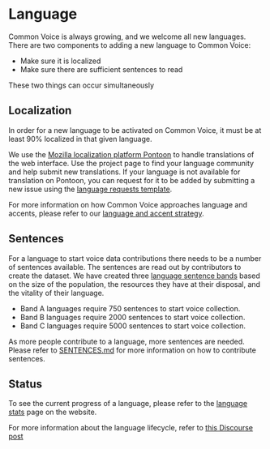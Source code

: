# Language

Common Voice is always growing, and we welcome all new languages. There are two components to adding a new language to Common Voice:

- Make sure it is localized
- Make sure there are sufficient sentences to read

These two things can occur simultaneously

## Localization

In order for a new language to be activated on Common Voice, it must be at least 90% localized in that given language.

We use the [Mozilla localization platform Pontoon](https://pontoon.mozilla.org/projects/common-voice/) to handle translations of the web interface. Use the project page to find your language community and help submit new translations. If your language is not available for translation on Pontoon, you can request for it to be added by submitting a new issue using the [language requests template](https://github.com/mozilla/common-voice/issues/new?assignees=&labels=&template=language_request.md&title=).

For more information on how Common Voice approaches language and accents, please refer to our [language and accent strategy](https://discourse.mozilla.org/t/common-voice-languages-and-accent-strategy-v5/56555).


## Sentences

For a language to start voice data contributions there needs to be a number of sentences available. The sentences are read out by contributors to create the dataset.  We have created three [language sentence bands](https://discourse.mozilla.org/t/share-your-views-nuancing-sentence-collection-requirements-new-sentence-collection-bands/93134) based on the size of the population, the resources they have at their disposal, and the vitality of their language.
- Band A languages require 750 sentences to start voice collection.
- Band B languages require 2000 sentences to start voice collection.
- Band C languages require 5000 sentences to start voice collection.

As more people contribute to a language, more sentences are needed. Please refer to [SENTENCES.md](./SENTENCES.md) for more information on how to contribute sentences.

## Status

To see the current progress of a language, please refer to the [language stats](https://commonvoice.mozilla.org/en/languages) page on the website.

For more information about the language lifecycle, refer to [this Discourse post](https://discourse.mozilla.org/t/readme-how-to-see-my-language-on-common-voice/31530/1)
